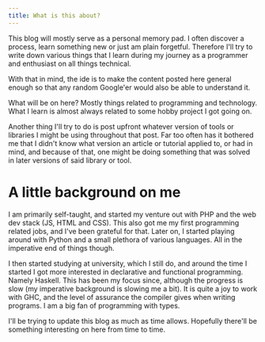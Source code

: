 ```yaml
---
title: What is this about?
---
```


This blog will mostly serve as a personal memory pad. I often discover a process, learn something new or just am plain forgetful. Therefore I'll try to write down various things that I learn during my journey as a programmer and enthusiast on all things technical.

With that in mind, the ide is to make the content posted here general enough so that any random Google'er would also be able to understand it.

What will be on here? Mostly things related to programming and technology. What I learn is almost always related to some hobby project I got going on.

Another thing I'll try to do is post upfront whatever version of tools or libraries I might be using throughout that post. Far too often has it bothered me that I didn't know what version an article or tutorial applied to, or had in mind, and because of that, one might be doing something that was solved in later versions of said library or tool.

# A little background on me
I am primarily self-taught, and started my venture out with PHP and the web dev stack (JS, HTML and CSS). This also got me my first programming related jobs, and I've been grateful for that. Later on, I started playing around with Python and a small plethora of various languages. All in the imperative end of things though.

I then started studying at university, which I still do, and around the time I started I got more interested in declarative and functional programming. Namely Haskell. This has been my focus since, although the progress is slow (my imperative background is slowing me a bit). It is quite a joy to work with GHC, and the level of assurance the compiler gives when writing programs. I am a big fan of programming with types.

I'll be trying to update this blog as much as time allows. Hopefully there'll be something interesting on here from time to time.

